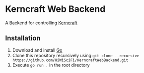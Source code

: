 # Kerncraft Web Backend
A Backend for controlling [Kerncraft](https://github.com/RRZE-HPC/kerncraft)
## Installation
1. Download and install [Go](https://go.dev)
2. Clone this repository recursively using `git clone --recursive https://github.com/HiWiSciFi/KerncraftWebBackend.git`
3. Execute `go run .` in the root directory
